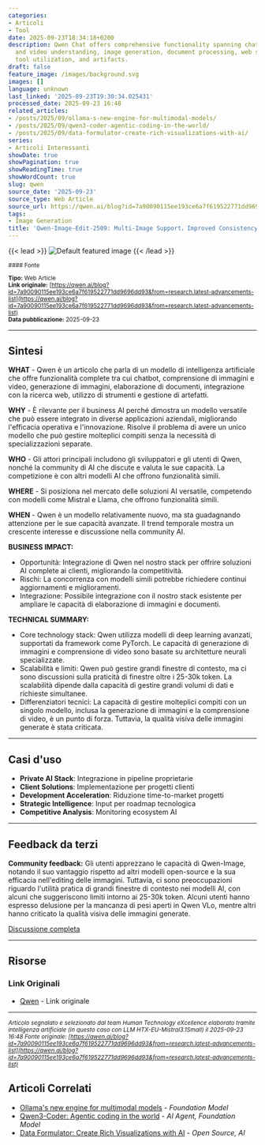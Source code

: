 ```yaml
---
categories:
- Articoli
- Tool
date: 2025-09-23T18:34:18+0200
description: Qwen Chat offers comprehensive functionality spanning chatbot, image
  and video understanding, image generation, document processing, web search integration,
  tool utilization, and artifacts.
draft: false
feature_image: /images/background.svg
images: []
language: unknown
last_linked: '2025-09-23T19:30:34.025431'
processed_date: 2025-09-23 16:48
related_articles:
- /posts/2025/09/ollama-s-new-engine-for-multimodal-models/
- /posts/2025/09/qwen3-coder-agentic-coding-in-the-world/
- /posts/2025/09/data-formulator-create-rich-visualizations-with-ai/
series:
- Articoli Interessanti
showDate: true
showPagination: true
showReadingTime: true
showWordCount: true
slug: qwen
source_date: '2025-09-23'
source_type: Web Article
source_url: https://qwen.ai/blog?id=7a90090115ee193ce6a7f619522771dd9696dd93&from=research.latest-advancements-list
tags:
- Image Generation
title: 'Qwen-Image-Edit-2509: Multi-Image Support，Improved Consistency'
---
```


{{< lead >}}
![Default featured image](/images/background.svg)
{{< /lead >}}

<small>
#### Fonte

**Tipo:** Web Article  
**Link originale:** [https://qwen.ai/blog?id=7a90090115ee193ce6a7f619522771dd9696dd93&from=research.latest-advancements-list](https://qwen.ai/blog?id=7a90090115ee193ce6a7f619522771dd9696dd93&from=research.latest-advancements-list)  
**Data pubblicazione:** 2025-09-23

</small>

---

## Sintesi

**WHAT** - Qwen è un articolo che parla di un modello di intelligenza artificiale che offre funzionalità complete tra cui chatbot, comprensione di immagini e video, generazione di immagini, elaborazione di documenti, integrazione con la ricerca web, utilizzo di strumenti e gestione di artefatti.

**WHY** - È rilevante per il business AI perché dimostra un modello versatile che può essere integrato in diverse applicazioni aziendali, migliorando l'efficacia operativa e l'innovazione. Risolve il problema di avere un unico modello che può gestire molteplici compiti senza la necessità di specializzazioni separate.

**WHO** - Gli attori principali includono gli sviluppatori e gli utenti di Qwen, nonché la community di AI che discute e valuta le sue capacità. La competizione è con altri modelli AI che offrono funzionalità simili.

**WHERE** - Si posiziona nel mercato delle soluzioni AI versatile, competendo con modelli come Mistral e Llama, che offrono funzionalità simili.

**WHEN** - Qwen è un modello relativamente nuovo, ma sta guadagnando attenzione per le sue capacità avanzate. Il trend temporale mostra un crescente interesse e discussione nella community AI.

**BUSINESS IMPACT:**
- Opportunità: Integrazione di Qwen nel nostro stack per offrire soluzioni AI complete ai clienti, migliorando la competitività.
- Rischi: La concorrenza con modelli simili potrebbe richiedere continui aggiornamenti e miglioramenti.
- Integrazione: Possibile integrazione con il nostro stack esistente per ampliare le capacità di elaborazione di immagini e documenti.

**TECHNICAL SUMMARY:**
- Core technology stack: Qwen utilizza modelli di deep learning avanzati, supportati da framework come PyTorch. Le capacità di generazione di immagini e comprensione di video sono basate su architetture neurali specializzate.
- Scalabilità e limiti: Qwen può gestire grandi finestre di contesto, ma ci sono discussioni sulla praticità di finestre oltre i 25-30k token. La scalabilità dipende dalla capacità di gestire grandi volumi di dati e richieste simultanee.
- Differenziatori tecnici: La capacità di gestire molteplici compiti con un singolo modello, inclusa la generazione di immagini e la comprensione di video, è un punto di forza. Tuttavia, la qualità visiva delle immagini generate è stata criticata.

---

## Casi d'uso

- **Private AI Stack**: Integrazione in pipeline proprietarie
- **Client Solutions**: Implementazione per progetti clienti
- **Development Acceleration**: Riduzione time-to-market progetti
- **Strategic Intelligence**: Input per roadmap tecnologica
- **Competitive Analysis**: Monitoring ecosystem AI

---

## Feedback da terzi

**Community feedback:** Gli utenti apprezzano le capacità di Qwen-Image, notando il suo vantaggio rispetto ad altri modelli open-source e la sua efficacia nell'editing delle immagini. Tuttavia, ci sono preoccupazioni riguardo l'utilità pratica di grandi finestre di contesto nei modelli AI, con alcuni che suggeriscono limiti intorno ai 25-30k token. Alcuni utenti hanno espresso delusione per la mancanza di pesi aperti in Qwen VLo, mentre altri hanno criticato la qualità visiva delle immagini generate.

[Discussione completa](https://qwenlm.github.io/blog/qwen-image/)

---


## Risorse

### Link Originali
- [Qwen](https://qwen.ai/blog?id=7a90090115ee193ce6a7f619522771dd9696dd93&from=research.latest-advancements-list) - Link originale


---

*<small>Articolo segnalato e selezionato dal team Human Technology eXcellence elaborato tramite intelligenza artificiale (in questo caso con LLM HTX-EU-Mistral3.1Small) il 2025-09-23 16:48
Fonte originale: [https://qwen.ai/blog?id=7a90090115ee193ce6a7f619522771dd9696dd93&from=research.latest-advancements-list](https://qwen.ai/blog?id=7a90090115ee193ce6a7f619522771dd9696dd93&from=research.latest-advancements-list)</small>*

## Articoli Correlati

- [Ollama's new engine for multimodal models](/posts/2025/09/ollama-s-new-engine-for-multimodal-models/) - *Foundation Model*
- [Qwen3-Coder: Agentic coding in the world](/posts/2025/09/qwen3-coder-agentic-coding-in-the-world/) - *AI Agent, Foundation Model*
- [Data Formulator: Create Rich Visualizations with AI](/posts/2025/09/data-formulator-create-rich-visualizations-with-ai/) - *Open Source, AI*
